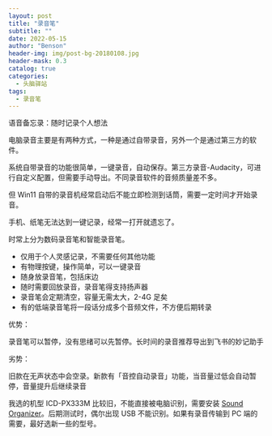 ```yaml
---
layout: post
title: "录音笔"
subtitle: ""
date: 2022-05-15
author: "Benson"
header-img: img/post-bg-20180108.jpg
header-mask: 0.3
catalog: true
categories:
  - 头脑驿站
tags:
  - 录音笔
---
```


语音备忘录：随时记录个人想法

电脑录音主要是有两种方式，一种是通过自带录音，另外一个是通过第三方的软件。

系统自带录音的功能很简单，一键录音，自动保存。第三方录音-Audacity，可进行自定义配置，但需要手动导出。不同录音软件的音频质量差不多。

但 Win11 自带的录音机经常启动后不能立即检测到话筒，需要一定时间才开始录音。

手机、纸笔无法达到一键记录，经常一打开就遗忘了。

时常上分为数码录音笔和智能录音笔。

- 仅用于个人灵感记录，不需要任何其他功能
- 有物理按键，操作简单，可以一键录音
- 随身放录音笔，包括床边
- 随时需要回放录音，录音笔得支持扬声器
- 录音笔会定期清空，容量无需太大，2-4G 足矣
- 有的低端录音笔将一段话分成多个音频文件，不方便后期转录

优势：

录音笔可以暂停，没有思绪可以先暂停。长时间的录音推荐导出到飞书的妙记助手

劣势：

旧款在无声状态中会空录。新款有「音控自动录音」功能，当音量过低会自动暂停，音量提升后继续录音

我选的机型 ICD-PX333M 比较旧，不能直接被电脑识别，需要安装 [Sound Organizer](https://www.sonystyle.com.cn/minisite/cross/app/sound_organizer.htm)。后期测试时，偶尔出现 USB 不能识别。如果有录音传输到 PC 端的需要，最好选新一些的型号。
